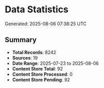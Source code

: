 # Data Statistics

Generated: 2025-08-06 07:38:25 UTC

## Summary

- **Total Records**: 8242
- **Sources**: 19
- **Date Range**: 2025-07-23 to 2025-08-06
- **Content Store Total**: 92
- **Content Store Processed**: 0
- **Content Store Pending**: 92
